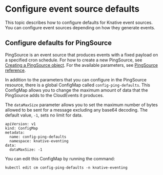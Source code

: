 # Configure event source defaults

This topic describes how to configure defaults for Knative event sources. You can configure event sources depending on how they generate events.

## Configure defaults for PingSource

PingSource is an event source that produces events with a fixed payload on a specified cron schedule. For how to create a new PingSource, see [Creating a PingSource object](../../developer/eventing/sources/ping-source/README.md).
For the available parameters, see [PingSource reference](../../developer/eventing/sources/ping-source/reference.md).

In addition to the parameters that you can configure in the PingSource resource, there is a global ConfigMap called `config-ping-defaults`.
This ConfigMap allows you to change the maximum amount of data that the PingSource adds to the CloudEvents it produces.

The `dataMaxSize` parameter allows you to set the maximum number of bytes allowed to be sent for a message excluding any base64 decoding. The default value, `-1`, sets no limit for data.

```
apiVersion: v1
kind: ConfigMap
metadata:
  name: config-ping-defaults
  namespace: knative-eventing
data:
  dataMaxSize: -1
```

You can edit this ConfigMap by running the command:

```
kubectl edit cm config-ping-defaults -n knative-eventing
```
